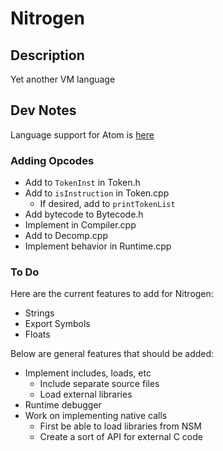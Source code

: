 # Nitrogen

## Description

Yet another VM language

## Dev Notes

Language support for Atom is [here](https://atom.io/packages/language-nitrogen-vm)

### Adding Opcodes

* Add to ```TokenInst``` in Token.h
* Add to ```isInstruction``` in Token.cpp
	* If desired, add to ```printTokenList``` 
* Add bytecode to Bytecode.h
* Implement in Compiler.cpp
* Add to Decomp.cpp
* Implement behavior in Runtime.cpp

### To Do

Here are the current features to add for Nitrogen:

* Strings
* Export Symbols
* Floats

Below are general features that should be added:

* Implement includes, loads, etc
	* Include separate source files
	* Load external libraries
* Runtime debugger
* Work on implementing native calls
	* First be able to load libraries from NSM
	* Create a sort of API for external C code